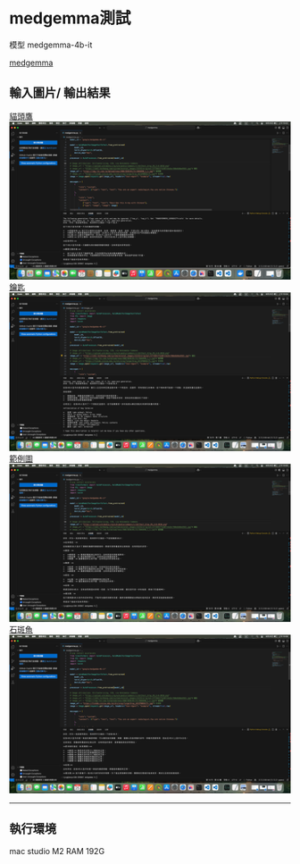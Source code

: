 # medgemma測試

模型 medgemma-4b-it

[medgemma](https://huggingface.co/google/medgemma-4b-it)

## 輸入圖片/ 輸出結果
[貓頭鷹](https://img.ltn.com.tw/Upload/news/600/2020/01/21/3046890_1_1.jpg)
![貓頭鷹](PIC/1.png)<br>
[鑰匙](https://cdn2.techbang.com/system/excerpt_images/22233/original/2773841ffa307c4e2bcf80e6b8be9583.jpg)
![鑰匙](PIC/2.png)<br>
[範例圖](https://upload.wikimedia.org/wikipedia/commons/c/c8/Chest_Xray_PA_3-8-2010.png)
![範例圖](PIC/3.png)<br>
[石斑魚](https://fishdb.sinica.edu.tw/chi/xray/large/Xray_ASIZP0056171.jpg)
![石斑魚](PIC/4.png)<br>

---

## 執行環境

mac studio M2 RAM 192G
